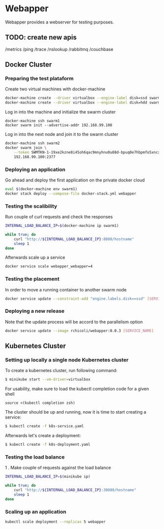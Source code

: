 # Webapper

Webapper provides a webserver for testing purposes.


## TODO: create new apis

/metrics
/ping
/trace
/nslookup
/rabbitmq
/couchbase


## Docker Cluster

### Preparing the test plataform

Create two virtual machines with docker-machine  

```bash
docker-machine create --driver virtualbox --engine-label disk=ssd swarm1
docker-machine create --driver virtualbox --engine-label disk=hdd swarm2
```

Log in into the machine and initialize the swarm cluster

```
docker-machine ssh swarm1
docker swarm init --advertise-addr 192.168.99.100
```

Log in into the next node and join it to the swarm cluster

```bash
docker-machine ssh swarm2
docker swarm join \
    --token SWMTKN-1-19xe2kzne8i45oh6qac9mnyhnu0u88d-bpuq0e7hbpmfo5xncxs1 \
    192.168.99.100:2377
```

### Deploying an application

Go ahead and deploy the first application on the private docker cloud

```bash
eval $(docker-machine env swarm1)
docker stack deploy --compose-file docker-stack.yml webapper
```

### Testing the scalibility

Run couple of curl requests and check the responses

```bash
INTERNAL_LOAD_BALANCE_IP=$(docker-machine ip swarm1)

while true; do
    curl "http://${INTERNAL_LOAD_BALANCE_IP}:8080/hostname"
    sleep 1
done
```

Afterwards scale up a service

```bash
docker service scale webapper_webapper=4
```

### Testing the placement

In order to move a running container to another swarm node

```bash
docker service update --constraint-add "engine.labels.disk==ssd" [SERVICE_ID]
```

### Deploying a new release

Note that the update process will be accord to the parallelism option 

```bash
docker service update --image rchicoli/webapper:0.0.3 [SERVICE_NAME]
```

## Kubernetes Cluster

### Setting up locally a single node Kubernetes cluster

To create a kubernetes cluster, run following command:

```bash
$ minikube start --vm-driver=virtualbox
```

For usability, make sure to load the kubectl completion code for a given shell

```
source <(kubectl completion zsh)
```

The cluster should be up and running, now it is time to start creating a service:

```bash
$ kubectl create -f k8s-service.yaml
```

Afterwards let's create a deployment:

```bash
$ kubectl create -f k8s-deployment.yaml
```

### Testing the load balance

1 . Make couple of requests against the load balance

```bash
INTERNAL_LOAD_BALANCE_IP=$(minikube ip)

while true; do
    curl "http://${INTERNAL_LOAD_BALANCE_IP}:30080/hostname"
    sleep 1
done
```

### Scaling up an application

```bash
kubectl scale deployment --replicas 5 webapper
```